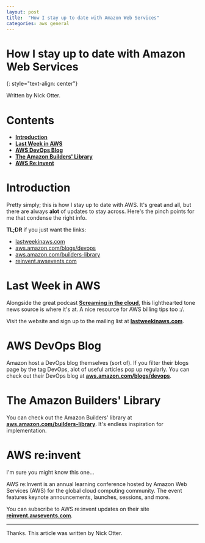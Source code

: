 ```yaml
---
layout: post
title:  "How I stay up to date with Amazon Web Services"
categories: aws general
---
```


# How I stay up to date with Amazon Web Services
{: style="text-align: center"}

Written by Nick Otter. 

# Contents

- [**Introduction**](#introduction)<br>
- [**Last Week in AWS**](#last-week-in-aws)<br>
- [**AWS DevOps Blog**](#aws-devops-blog)<br>
- [**The Amazon Builders' Library**](#the-amazon-builders'-library)<br>
- [**AWS Re:invent**](#reinvent)<br>

# Introduction

Pretty simply; this is how I stay up to date with AWS. It's great and all, but there are always **alot** of updates to stay across. Here's the pinch points for me that condense the right info.

**TL;DR** if you just want the links:

* [lastweekinaws.com](https://www.lastweekinaws.com/)
* [aws.amazon.com/blogs/devops](https://aws.amazon.com/blogs/devops/)
* [aws.amazon.com/builders-library](https://aws.amazon.com/builders-library/?cards-body.sort-by=item.additionalFields.customSort&cards-body.sort-order=asc)
* [reinvent.awsevents.com](https://reinvent.awsevents.com/#footer)

# Last Week in AWS

Alongside the great podcast **[Screaming in the cloud](https://www.lastweekinaws.com/podcast/screaming-in-the-cloud/)**, this lighthearted tone news source is where it's at. A nice resource for AWS billing tips too :/.

Visit the website and sign up to the mailing list at **[lastweekinaws.com](https://www.lastweekinaws.com/)**.


# AWS DevOps Blog

Amazon host a DevOps blog themselves (sort of). If you filter their blogs page by the tag DevOps, alot of useful articles pop up regularly.
You can check out their DevOps blog at **[aws.amazon.com/blogs/devops](https://aws.amazon.com/blogs/devops/)**.

# The Amazon Builders' Library

You can check out the Amazon Builders' library at **[aws.amazon.com/builders-library](https://aws.amazon.com/builders-library/?cards-body.sort-by=item.additionalFields.customSort&cards-body.sort-order=asc)**. It's endless inspiration for implementation.

# AWS re:invent

I'm sure you might know this one...

AWS re:Invent is an annual learning conference hosted by Amazon Web Services (AWS) for the global cloud computing community. The event features keynote announcements, launches, sessions, and more.

You can subscribe to AWS re:invent updates on their site **[reinvent.awsevents.com](https://reinvent.awsevents.com/#footer)**.

---

Thanks. This article was written by Nick Otter.
